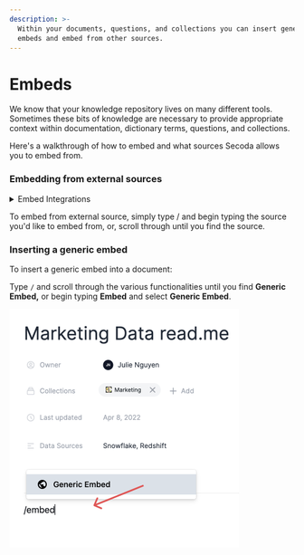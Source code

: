 ```yaml
---
description: >-
  Within your documents, questions, and collections you can insert generic
  embeds and embed from other sources.
---
```


# Embeds

We know that your knowledge repository lives on many different tools. Sometimes these bits of knowledge are necessary to provide appropriate context within documentation, dictionary terms, questions, and collections.&#x20;

Here's a walkthrough of how to embed and what sources Secoda allows you to embed from.&#x20;

### Embedding from external sources

<details>

<summary>Embed Integrations </summary>

* Abstract
* Airtable&#x20;
* Bilibili
* Cawemo
* ClickUp
* Codepen
* DBDigram
* Descript
* Figma
* Framer
* Github Gist
* Diagrams.net
* GSuite
* Google Data Studio
* Hex Tech
* InVision
* Loom
* Lucidchart&#x20;
* Marvel
* Mindmeister
* Miro
* Mode
* Pitch
* Prezi
* Spotify
* Trello
* Typeform
* Vimeo
* Whimsical&#x20;
* YouTube

</details>

To embed from external source, simply type / and begin typing the source you'd like to embed from, or, scroll through until you find the source.&#x20;

### Inserting a generic embed

To insert a generic embed into a document:&#x20;

Type `/` and scroll through the various functionalities until you find **Generic Embed,** or begin typing **Embed** and select **Generic Embed**.&#x20;

![](<../.gitbook/assets/Group 583.png>)


